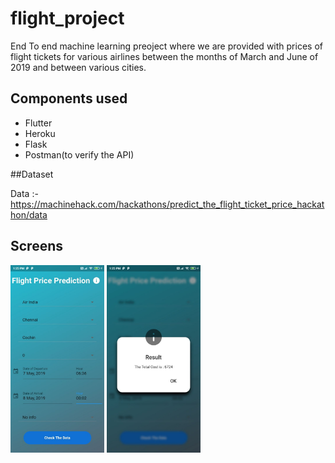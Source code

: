 # flight_project

End To end machine learning preoject where we are provided with prices of flight tickets for various airlines between the months of March and June of 2019 and between various cities. 

## Components used


- Flutter
- Heroku
- Flask
- Postman(to verify the API)

##Dataset

Data :- https://machinehack.com/hackathons/predict_the_flight_ticket_price_hackathon/data

## Screens
<p>
<img src="1.jpg" height="300em" >
<img src="2.jpg" height="300em" >
</p>

